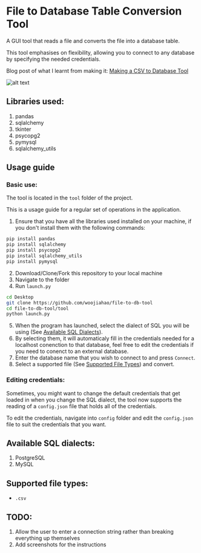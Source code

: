 # File to Database Table Conversion Tool
A GUI tool that reads a file and converts the file into a database table.

This tool emphasises on flexibility, allowing you to connect to any database by specifying the needed credentials.

Blog post of what I learnt from making it: [Making a CSV to Database Tool](https://woojiahao.github.io/blog/2018-07-15/making-a-csv-to-database-tool)

![alt text](https://github.com/woojiahao/file-to-db-tool/blob/master/screenshots/connect_db.PNG "Connection Screen")

## Libraries used:
1. pandas
2. sqlalchemy
3. tkinter
4. psycopg2
5. pymysql
6. sqlalchemy_utils

## Usage guide
### Basic use:
The tool is located in the `tool` folder of the project. 

This is a usage guide for a regular set of operations in the application.

1. Ensure that you have all the libraries used installed on your machine, if you don't install them with the following commands:
```bash
pip install pandas
pip install sqlalchemy
pip install psycopg2
pip install sqlalchemy_utils
pip install pymysql
```
2. Download/Clone/Fork this repository to your local machine
3. Navigate to the folder
4. Run `launch.py`
```bash
cd Desktop
git clone https://github.com/woojiahao/file-to-db-tool
cd file-to-db-tool/tool
python launch.py
```
5. When the program has launched, select the dialect of SQL you will be using (See [Available SQL Dialects](https://github.com/woojiahao/file-to-db-tool#available-sql-dialects)).
6. By selecting them, it will automaticaly fill in the credentials needed for a localhost conenction to that database, feel free to edit the credentials if you need to conenct to an external database.
7. Enter the database name that you wish to connect to and press `Connect`.
8. Select a supported file (See [Supported File Types](https://github.com/woojiahao/file-to-db-tool#supported-file-types)) and convert.

### Editing credentials:
Sometimes, you might want to change the default credentials that get loaded in when you change the SQL dialect, the tool now supports the reading of a `config.json` file that holds all of the credentials.

To edit the credentials, navigate into `config` folder and edit the `config.json` file to suit the credentials that you want.

## Available SQL dialects:
1. PostgreSQL
2. MySQL

## Supported file types:
* `.csv`

## TODO:
1. Allow the user to enter a connection string rather than breaking everything up themselves
2. Add screenshots for the instructions